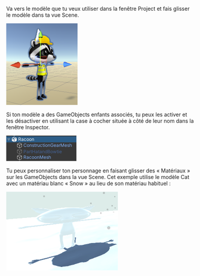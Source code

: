 Va vers le modèle que tu veux utiliser dans la fenêtre Project et fais glisser le modèle dans ta vue Scene.

![Vue Scene avec le personnage Raccoon portant un équipement de construction.](images/model-character.png)

Si ton modèle a des GameObjects enfants associés, tu peux les activer et les désactiver en utilisant la case à cocher située à côté de leur nom dans la fenêtre Inspector.

![La fenêtre Hierarchy montrant le GameObject Raccoon et les GameObjects enfants.](images/model-character-objects.png)

Tu peux personnaliser ton personnage en faisant glisser des « Matériaux » sur les GameObjects dans la vue Scene. Cet exemple utilise le modèle Cat avec un matériau blanc « Snow » au lieu de son matériau habituel :

![La vue Game montrant le modèle Cat auquel a été ajouté un matériau blanc « Snow ».](images/snow-cat.png)
